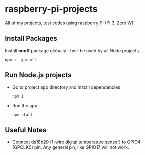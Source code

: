 # raspberry-pi-projects
All of my projects, test codes using raspberry PI (PI 3, Zero W)

## Install Packages
Install **onoff** package globally. It will be used by all Node projects.
```
npm i -g onoff
```

## Run Node.js projects

* Go to project app directory and install dependencies
   ```
   npm i
   ```

* Run the app
   ```
   npm start
   ```

## Useful Notes
* Connect ds18b20 (1-wire digital temperature sensor) to GPIO4 (GPCLK0) pin. Any general pin, like GPIO17 will not work.

